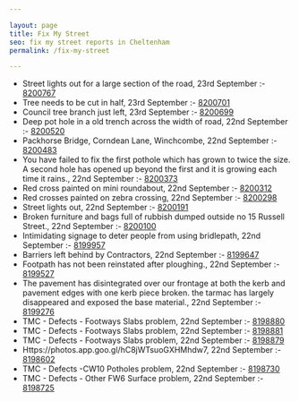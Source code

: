 ```yaml
---

layout: page
title: Fix My Street
seo: fix my street reports in Cheltenham
permalink: /fix-my-street

---
```


<!-- fix_marker starts -->

- Street lights out for a large section of the road, 23rd September :- [8200767](https://www.fixmystreet.com/report/8200767)
- Tree needs to be cut in half, 23rd September :- [8200701](https://www.fixmystreet.com/report/8200701)
- Council tree branch just left, 23rd September :- [8200699](https://www.fixmystreet.com/report/8200699)
- Deep pot hole in a old trench across the width of road, 22nd September :- [8200520](https://www.fixmystreet.com/report/8200520)
- Packhorse Bridge, Corndean Lane, Winchcombe, 22nd September :- [8200483](https://www.fixmystreet.com/report/8200483)
- You have failed to fix the first pothole which has grown to twice the size. A second hole has opened up beyond the first and it is growing each time it rains., 22nd September :- [8200373](https://www.fixmystreet.com/report/8200373)
- Red cross painted on mini roundabout, 22nd September :- [8200312](https://www.fixmystreet.com/report/8200312)
- Red crosses painted on zebra crossing, 22nd September :- [8200298](https://www.fixmystreet.com/report/8200298)
- Street lights out, 22nd September :- [8200191](https://www.fixmystreet.com/report/8200191)
- Broken furniture and bags full of rubbish dumped outside no 15 Russell Street., 22nd September :- [8200100](https://www.fixmystreet.com/report/8200100)
- Intimidating signage to deter people from using bridlepath, 22nd September :- [8199957](https://www.fixmystreet.com/report/8199957)
- Barriers left behind by Contractors, 22nd September :- [8199647](https://www.fixmystreet.com/report/8199647)
- Footpath has not been reinstated after ploughing., 22nd September :- [8199527](https://www.fixmystreet.com/report/8199527)
- The pavement has disintegrated over our frontage at both the kerb and pavement edges with one kerb piece broken. the tarmac has largely disappeared and exposed the base material., 22nd September :- [8199276](https://www.fixmystreet.com/report/8199276)
- TMC - Defects - Footways Slabs problem, 22nd September :- [8198880](https://www.fixmystreet.com/report/8198880)
- TMC - Defects - Footways Slabs problem, 22nd September :- [8198881](https://www.fixmystreet.com/report/8198881)
- TMC - Defects - Footways Slabs problem, 22nd September :- [8198879](https://www.fixmystreet.com/report/8198879)
- Https://photos.app.goo.gl/hC8jWTsuoGXHMhdw7, 22nd September :- [8198602](https://www.fixmystreet.com/report/8198602)
- TMC - Defects -CW10 Potholes problem, 22nd September :- [8198730](https://www.fixmystreet.com/report/8198730)
- TMC - Defects - Other FW6  Surface problem, 22nd September :- [8198725](https://www.fixmystreet.com/report/8198725)

<!-- fix_marker ends -->